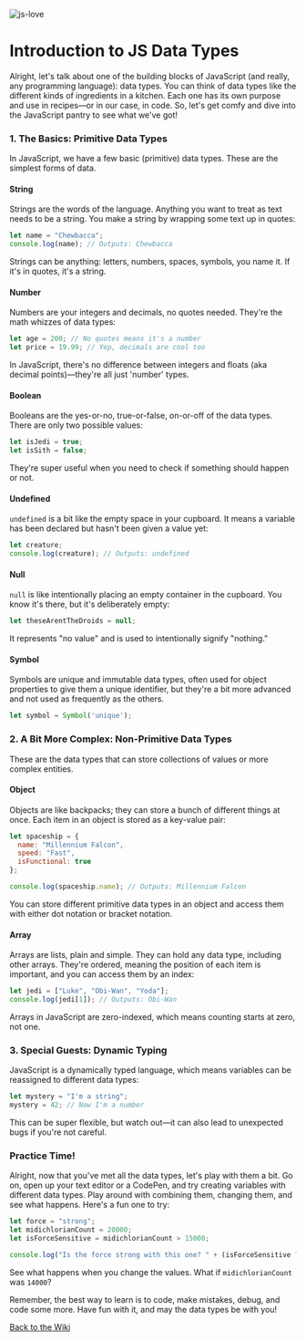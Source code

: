 ![js-love](https://github.com/nayaba/pw-lesson-05/assets/9198401/b870887c-15d3-40e4-a14d-65aacf0ae7f7)

# Introduction to JS Data Types

Alright, let's talk about one of the building blocks of JavaScript (and really, any programming language): data types. You can think of data types like the different kinds of ingredients in a kitchen. Each one has its own purpose and use in recipes—or in our case, in code. So, let's get comfy and dive into the JavaScript pantry to see what we've got!

### 1. The Basics: Primitive Data Types

In JavaScript, we have a few basic (primitive) data types. These are the simplest forms of data.

#### String
Strings are the words of the language. Anything you want to treat as text needs to be a string. You make a string by wrapping some text up in quotes:

```javascript
let name = "Chewbacca";
console.log(name); // Outputs: Chewbacca
```

Strings can be anything: letters, numbers, spaces, symbols, you name it. If it's in quotes, it's a string.

#### Number
Numbers are your integers and decimals, no quotes needed. They're the math whizzes of data types:

```javascript
let age = 200; // No quotes means it's a number
let price = 19.99; // Yep, decimals are cool too
```

In JavaScript, there's no difference between integers and floats (aka decimal points)—they're all just 'number' types.

#### Boolean
Booleans are the yes-or-no, true-or-false, on-or-off of the data types. There are only two possible values:

```javascript
let isJedi = true;
let isSith = false;
```

They're super useful when you need to check if something should happen or not.

#### Undefined
`undefined` is a bit like the empty space in your cupboard. It means a variable has been declared but hasn't been given a value yet:

```javascript
let creature;
console.log(creature); // Outputs: undefined
```

#### Null
`null` is like intentionally placing an empty container in the cupboard. You know it's there, but it's deliberately empty:

```javascript
let theseArentTheDroids = null;
```

It represents "no value" and is used to intentionally signify "nothing."

#### Symbol
Symbols are unique and immutable data types, often used for object properties to give them a unique identifier, but they're a bit more advanced and not used as frequently as the others.

```javascript
let symbol = Symbol('unique');
```

### 2. A Bit More Complex: Non-Primitive Data Types

These are the data types that can store collections of values or more complex entities.

#### Object
Objects are like backpacks; they can store a bunch of different things at once. Each item in an object is stored as a key-value pair:

```javascript
let spaceship = {
  name: "Millennium Falcon",
  speed: "Fast",
  isFunctional: true
};

console.log(spaceship.name); // Outputs: Millennium Falcon
```

You can store different primitive data types in an object and access them with either dot notation or bracket notation.

#### Array
Arrays are lists, plain and simple. They can hold any data type, including other arrays. They're ordered, meaning the position of each item is important, and you can access them by an index:

```javascript
let jedi = ["Luke", "Obi-Wan", "Yoda"];
console.log(jedi[1]); // Outputs: Obi-Wan
```

Arrays in JavaScript are zero-indexed, which means counting starts at zero, not one.

### 3. Special Guests: Dynamic Typing

JavaScript is a dynamically typed language, which means variables can be reassigned to different data types:

```javascript
let mystery = "I'm a string";
mystery = 42; // Now I'm a number
```

This can be super flexible, but watch out—it can also lead to unexpected bugs if you're not careful.

### Practice Time!

Alright, now that you've met all the data types, let's play with them a bit. Go on, open up your text editor or a CodePen, and try creating variables with different data types. Play around with combining them, changing them, and see what happens. Here's a fun one to try:

```javascript
let force = "strong";
let midichlorianCount = 20000;
let isForceSensitive = midichlorianCount > 15000;

console.log("Is the force strong with this one? " + (isForceSensitive ? "Yes" : "No"));
```

See what happens when you change the values. What if `midichlorianCount` was `14000`?

Remember, the best way to learn is to code, make mistakes, debug, and code some more. Have fun with it, and may the data types be with you!

[Back to the Wiki](https://github.com/nayaba/pw-wiki)
